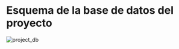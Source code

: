 # Esquema de la base de datos del proyecto

![project_db](https://user-images.githubusercontent.com/52363833/144433843-b0fd921e-81bf-4943-b54e-e3eddb9d3ecb.png)
